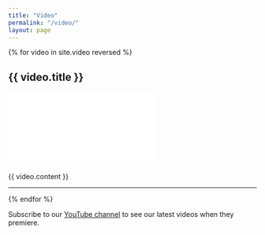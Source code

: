 ```yaml
---
title: "Video"
permalink: "/video/"
layout: page
---
```


{% for video in site.video reversed %}
<h2>{{ video.title }}</h2>
<div class="embed-container">
  <iframe src="{{ video.link }}" frameborder="0" allowfullscreen></iframe>
</div>
<p>{{ video.content }}</p>
<hr />
{% endfor %}

<p>
  Subscribe to our
  <a href="https://www.youtube.com/channel/UCLIVmEj9o8LI3zCdQ8S3c6Q"
    >YouTube channel</a
  >
  to see our latest videos when they premiere.
</p>
